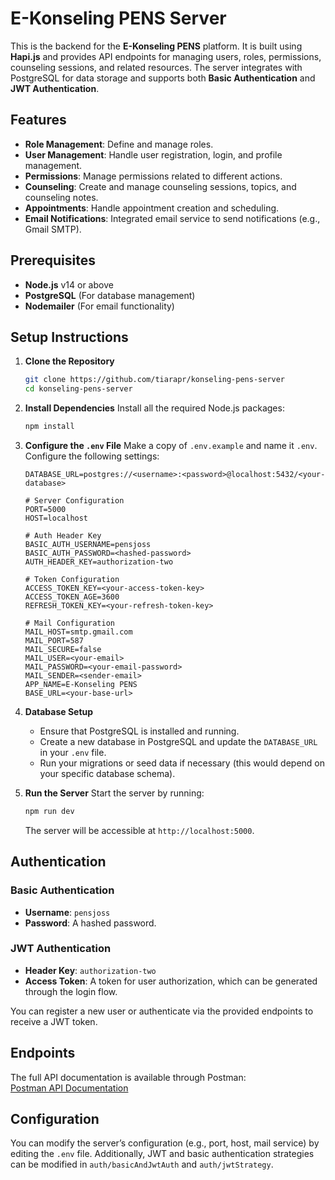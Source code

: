 # E-Konseling PENS Server

This is the backend for the **E-Konseling PENS** platform. It is built using **Hapi.js** and provides API endpoints for managing users, roles, permissions, counseling sessions, and related resources. The server integrates with PostgreSQL for data storage and supports both **Basic Authentication** and **JWT Authentication**.

## Features
- **Role Management**: Define and manage roles.
- **User Management**: Handle user registration, login, and profile management.
- **Permissions**: Manage permissions related to different actions.
- **Counseling**: Create and manage counseling sessions, topics, and counseling notes.
- **Appointments**: Handle appointment creation and scheduling.
- **Email Notifications**: Integrated email service to send notifications (e.g., Gmail SMTP).

## Prerequisites

- **Node.js** v14 or above
- **PostgreSQL** (For database management)
- **Nodemailer** (For email functionality)

## Setup Instructions

1. **Clone the Repository**
    ```bash
    git clone https://github.com/tiarapr/konseling-pens-server
    cd konseling-pens-server
    ```

2. **Install Dependencies**
    Install all the required Node.js packages:
    ```bash
    npm install
    ```

3. **Configure the `.env` File**
    Make a copy of `.env.example` and name it `.env`. Configure the following settings:
    ```plaintext
    DATABASE_URL=postgres://<username>:<password>@localhost:5432/<your-database>
    
    # Server Configuration
    PORT=5000
    HOST=localhost
    
    # Auth Header Key
    BASIC_AUTH_USERNAME=pensjoss
    BASIC_AUTH_PASSWORD=<hashed-password>
    AUTH_HEADER_KEY=authorization-two

    # Token Configuration
    ACCESS_TOKEN_KEY=<your-access-token-key>
    ACCESS_TOKEN_AGE=3600
    REFRESH_TOKEN_KEY=<your-refresh-token-key>

    # Mail Configuration
    MAIL_HOST=smtp.gmail.com
    MAIL_PORT=587
    MAIL_SECURE=false
    MAIL_USER=<your-email>
    MAIL_PASSWORD=<your-email-password>
    MAIL_SENDER=<sender-email>
    APP_NAME=E-Konseling PENS
    BASE_URL=<your-base-url>
    ```

4. **Database Setup**
    - Ensure that PostgreSQL is installed and running.
    - Create a new database in PostgreSQL and update the `DATABASE_URL` in your `.env` file.
    - Run your migrations or seed data if necessary (this would depend on your specific database schema).

5. **Run the Server**
    Start the server by running:
    ```bash
    npm run dev
    ```

    The server will be accessible at `http://localhost:5000`.

## Authentication

### Basic Authentication
- **Username**: `pensjoss`
- **Password**: A hashed password.

### JWT Authentication
- **Header Key**: `authorization-two`
- **Access Token**: A token for user authorization, which can be generated through the login flow.

You can register a new user or authenticate via the provided endpoints to receive a JWT token.

## Endpoints

The full API documentation is available through Postman:  
[Postman API Documentation](https://documenter.getpostman.com/view/43975024/2sB2j4fBPu)

## Configuration

You can modify the server’s configuration (e.g., port, host, mail service) by editing the `.env` file. Additionally, JWT and basic authentication strategies can be modified in `auth/basicAndJwtAuth` and `auth/jwtStrategy`.